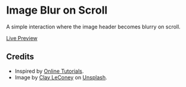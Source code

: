 # Image Blur on Scroll
A simple interaction where the image header becomes blurry on scroll.

[Live Preview](https://codepen.io/pleasedonotdisturb/pen/zYpwWwm)

## Credits
- Inspired by [Online Tutorials](https://youtu.be/Q9NcjZlv6ys).
- Image by [Clay LeConey](https://unsplash.com/@clayleconey) on [Unsplash](https://unsplash.com/photos/IgGgPUHfduQ).
